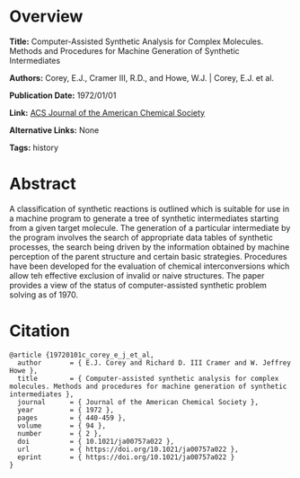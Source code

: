 # Overview
**Title:**
Computer-Assisted Synthetic Analysis for Complex Molecules. Methods and Procedures for Machine Generation of Synthetic Intermediates

**Authors:**
Corey, E.J., Cramer III, R.D., and Howe, W.J. |
Corey, E.J. et al.

**Publication Date:**
1972/01/01

**Link:**
[ACS Journal of the American Chemical Society](https://pubs.acs.org/doi/10.1021/ja00757a022)

**Alternative Links:**
None

**Tags:**
history


# Abstract
A classification of synthetic reactions is outlined which is suitable for use in a machine program to generate a tree of synthetic intermediates starting from a given target molecule.
The generation of a particular intermediate by the program involves the search of appropriate data tables of synthetic processes, the search being driven by the information obtained by machine perception of the parent structure and certain basic strategies.
Procedures have been developed for the evaluation of chemical interconversions which allow teh effective exclusion of invalid or naive structures.
The paper provides a view of the status of computer-assisted synthetic problem solving as of 1970.


# Citation
```
@article {19720101c_corey_e_j_et_al,
  author       = { E.J. Corey and Richard D. III Cramer and W. Jeffrey Howe },
  title        = { Computer-assisted synthetic analysis for complex molecules. Methods and procedures for machine generation of synthetic intermediates },
  journal      = { Journal of the American Chemical Society },
  year         = { 1972 },
  pages        = { 440-459 },
  volume       = { 94 },
  number       = { 2 },
  doi          = { 10.1021/ja00757a022 },
  url          = { https://doi.org/10.1021/ja00757a022 },
  eprint       = { https://doi.org/10.1021/ja00757a022 }
}
```
